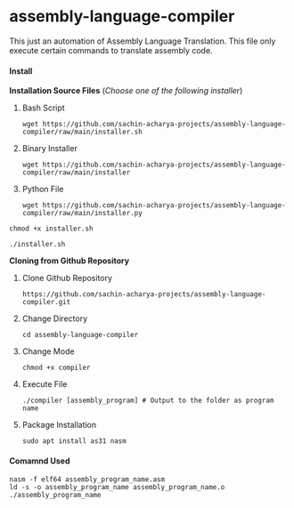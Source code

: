 # assembly-language-compiler
This just an automation of Assembly Language Translation. This file only execute certain commands to translate assembly code.

#### Install
**Installation Source Files**
(_Choose one of the following installer_)
1. Bash Script

    ````
    wget https://github.com/sachin-acharya-projects/assembly-language-compiler/raw/main/installer.sh
    ````
2. Binary Installer

    ````
    wget https://github.com/sachin-acharya-projects/assembly-language-compiler/raw/main/installer
    ````
3. Python File

    ````
    wget https://github.com/sachin-acharya-projects/assembly-language-compiler/raw/main/installer.py
    ````
    
  ````
  chmod +x installer.sh
  ````
  ````
  ./installer.sh
  ````
  
**Cloning from Github Repository**
1. Clone Github Repository

    ````
    https://github.com/sachin-acharya-projects/assembly-language-compiler.git
    ````

2. Change Directory
  
    ````
    cd assembly-language-compiler
    ````

3. Change Mode
  
    ````
    chmod +x compiler
    ````

4. Execute File
  
    ````
    ./compiler [assembly_program] # Output to the folder as program name
    ````
5. Package Installation
  
    ````
    sudo apt install as31 nasm
    ````
#### Comamnd Used
````
nasm -f elf64 assembly_program_name.asm
ld -s -o assembly_program_name assembly_program_name.o
./assembly_program_name
````
